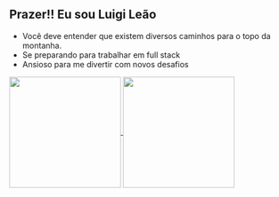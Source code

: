 ## Prazer!! Eu sou Luigi Leão
<!-- 
USADO PARA CONFIGURAR A MAIOR PARTE DO README
https://github.com/anuraghazra/github-readme-stats/blob/master/readme.md#deploy-on-your-own-vercel-instance 
!-->

<!--SOBRE MIM!-->
  <div>
    <ul>
      <li>Você deve entender que existem diversos caminhos para o topo da montanha.</li>
      <li>Se preparando para trabalhar em full stack</li>
      <li>Ansioso para me divertir com novos desafios</li>
    </ul>
  </div>

<!--HARD SKILLS!-->
  <div>
  <a href="https://github.com/luigi-Leao/github-readme-stats">
    <img height=200 align="center" src="https://github-readme-stats.vercel.app/api?username=Luigi-leao&show_icons=true&theme=merko" />
  </a>
  <a href="https://github.com/Luigi-leao/convoychat">
    <img height=200 align="center" src="https://github-readme-stats.vercel.app/api/top-langs?username=Luigi-leao&layout=compact&langs_count=8&card_width=320&show_icons=true&theme=merko" />
  </a>
  </div>
